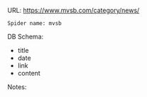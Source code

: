 URL: https://www.mvsb.com/category/news/

    Spider name: mvsb

DB Schema:
- title
- date
- link
- content

Notes: